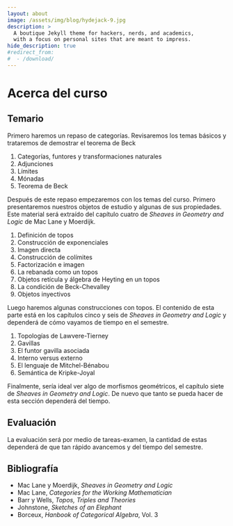 ```yaml
---
layout: about
image: /assets/img/blog/hydejack-9.jpg
description: >
  A boutique Jekyll theme for hackers, nerds, and academics,
  with a focus on personal sites that are meant to impress.
hide_description: true
#redirect_from:
#  - /download/
---
```


# Acerca del curso

<!--author-->

## Temario
Primero haremos un repaso de categorías. Revisaremos los temas básicos y trataremos de demostrar
el teorema de Beck

1. Categorías, funtores y transformaciones naturales
2. Adjunciones
3. Límites
4. Mónadas
5. Teorema de Beck

Después de este repaso empezaremos con los temas del curso. Primero presentaremos nuestros objetos de estudio y algunas de sus propiedades. Este material será extraído del capítulo cuatro de *Sheaves in Geometry and Logic* de Mac Lane y Moerdijk.

1. Definición de topos
2. Construcción de exponenciales
3. Imagen directa
4. Construcción de colímites
5. Factorización e imagen
6. La rebanada como un topos
7. Objetos retícula y álgebra de Heyting en un topos
8. La condición de Beck-Chevalley
9. Objetos inyectivos

Luego haremos algunas construcciones con topos. El contenido de esta parte está en los capítulos cinco y seis de *Sheaves in Geometry and Logic* y dependerá de cómo vayamos de tiempo en el semestre.

1. Topologías de Lawvere-Tierney
2. Gavillas
3. El funtor gavilla asociada
4. Interno versus externo
5. El lenguaje de Mitchel-Bénabou
6. Semántica de Kripke-Joyal

Finalmente, sería ideal ver algo de morfismos geométricos, el capítulo siete de *Sheaves in Geometry and Logic*. De nuevo que tanto se pueda hacer de esta sección dependerá del tiempo.


## Evaluación
La evaluación será por medio de tareas-examen, la cantidad de estas dependerá de que tan rápido avancemos y del tiempo del semestre.

## Bibliografía
* Mac Lane y Moerdijk, *Sheaves in Geometry and Logic*
* Mac Lane, *Categories for the Working Mathematician*
* Barr y Wells, *Topos, Triples and Theories*
* Johnstone, *Sketches of an Elephant*
* Borceux, *Hanbook of Categorical Algebra*, Vol. 3